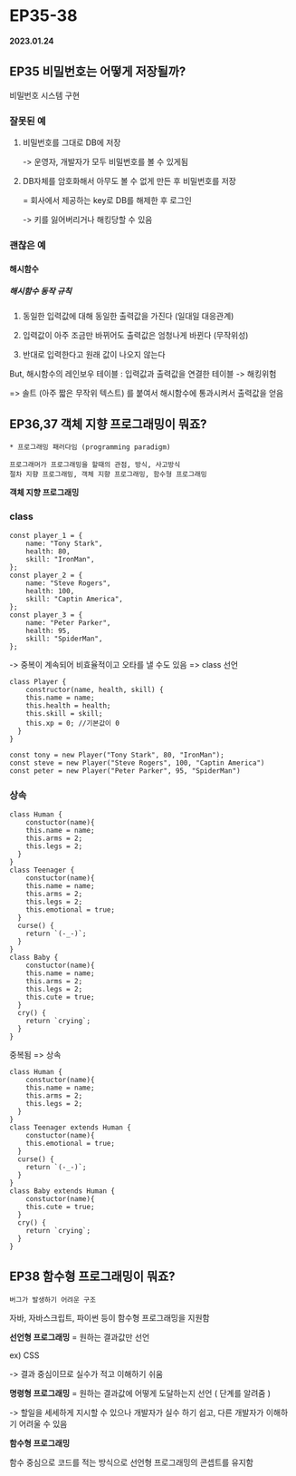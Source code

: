 # EP35-38

**2023.01.24**

## EP35 비밀번호는 어떻게 저장될까?

비밀번호 시스템 구현

### 잘못된 예

1. 비밀번호를 그대로 DB에 저장

   -> 운영자, 개발자가 모두 비밀번호를 볼 수 있게됨

2. DB자체를 암호화해서 아무도 볼 수 없게 만든 후 비밀번호를 저장

   = 회사에서 제공하는 key로 DB를 해제한 후 로그인

   -> 키를 잃어버리거나 해킹당할 수 있음

### 괜찮은 예

#### 해시함수

##### 해시함수 동작 규칙

1. 동일한 입력값에 대해 동일한 출력값을 가진다 (일대일 대응관계)

2. 입력값이 아주 조금만 바뀌어도 출력값은 엄청나게 바뀐다 (무작위성)

3. 반대로 입력한다고 원래 값이 나오지 않는다

But, 해시함수의 레인보우 테이블 : 입력값과 출력값을 연결한 테이블 -> 해킹위험

=> 솔트 (아주 짧은 무작위 텍스트) 를 붙여서 해시함수에 통과시켜서 출력값을 얻음

## EP36,37 객체 지향 프로그래밍이 뭐죠?

```
* 프로그래밍 패러다임 (programming paradigm)

프로그래머가 프로그래밍을 할때의 관점, 방식, 사고방식
절차 지향 프로그래밍, 객체 지향 프로그래밍, 함수형 프로그래밍
```

**객체 지향 프로그래밍**

### class

```
const player_1 = {
	name: "Tony Stark",
    health: 80,
    skill: "IronMan",
};
const player_2 = {
	name: "Steve Rogers",
    health: 100,
    skill: "Captin America",
};
const player_3 = {
	name: "Peter Parker",
    health: 95,
    skill: "SpiderMan",
};
```

-> 중복이 계속되어 비효율적이고 오타를 낼 수도 있음 => class 선언

```
class Player {
	constructor(name, health, skill) {
    this.name = name;
    this.health = health;
    this.skill = skill;
    this.xp = 0; //기본값이 0
  }
}

const tony = new Player("Tony Stark", 80, "IronMan");
const steve = new Player("Steve Rogers", 100, "Captin America")
const peter = new Player("Peter Parker", 95, "SpiderMan")
```

### 상속

```
class Human {
	constuctor(name){
    this.name = name;
    this.arms = 2;
    this.legs = 2;
  }
}
class Teenager {
	constuctor(name){
    this.name = name;
    this.arms = 2;
    this.legs = 2;
    this.emotional = true;
  }
  curse() {
    return `(-_-)`;
  }
}
class Baby {
	constuctor(name){
    this.name = name;
    this.arms = 2;
    this.legs = 2;
    this.cute = true;
  }
  cry() {
    return `crying`;
  }
}
```

중복됨 => 상속

```
class Human {
	constuctor(name){
    this.name = name;
    this.arms = 2;
    this.legs = 2;
  }
}
class Teenager extends Human {
	constuctor(name){
    this.emotional = true;
  }
  curse() {
    return `(-_-)`;
  }
}
class Baby extends Human {
	constuctor(name){
    this.cute = true;
  }
  cry() {
    return `crying`;
  }
}
```

## EP38 함수형 프로그래밍이 뭐죠?

`버그가 발생하기 어려운 구조`

자바, 자바스크립트, 파이썬 등이 함수형 프로그래밍을 지원함

**선언형 프로그래밍** = 원하는 결과값만 선언

ex) CSS

-> 결과 중심이므로 실수가 적고 이해하기 쉬움

**명령형 프로그래밍** = 원하는 결과값에 어떻게 도달하는지 선언 ( 단계를 알려줌 )

-> 할일을 세세하게 지시할 수 있으나 개발자가 실수 하기 쉽고, 다른 개발자가 이해하기 어려울 수 있음

**함수형 프로그래밍**

함수 중심으로 코드를 적는 방식으로 선언형 프로그래밍의 콘셉트를 유지함
